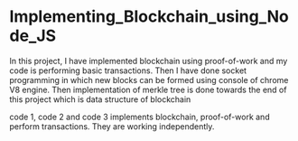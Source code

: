 # Implementing_Blockchain_using_Node_JS
In this project, I have implemented blockchain using proof-of-work and my code is performing basic transactions.
Then I have done socket programming in which new blocks can be formed using console of chrome V8 engine.
Then implementation of merkle tree is done towards the end of this project which is data structure of blockchain

code 1, code 2 and code 3 implements blockchain, proof-of-work and perform transactions. They are working independently.
